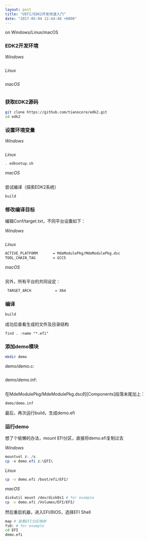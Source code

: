 ```yaml
---
layout: post
title: "UEFI/EDK2开发快速入门"
date: "2017-05-04 12:44:48 +0800"
---
```


on Windows/Linux/macOS

### EDK2开发环境

_Windows_
```powershell
```

_Linux_
```bash
```

_macOS_
```bash
```

### 获取EDK2源码
```bash
git clone https://github.com/tianocore/edk2.git
cd edk2
```

### 设置环境变量

_Windows_
```powershell
```

_Linux_
```bash
. edksetup.sh
```

_macOS_
```bash
```

尝试编译（探索EDK2系统）
```bash
build
```

### 修改编译目标
编辑Conf/target.txt，不同平台设置如下：

_Windows_
```powershell
```

_Linux_
```bash
ACTIVE_PLATFORM       = MdeModulePkg/MdeModulePkg.dsc
TOOL_CHAIN_TAG        = GCC5
```

_macOS_
```bash
```

另外，所有平台的共同设定：
```bash
 TARGET_ARCH           = X64
 ```

### 编译
```bash
build
```
成功后查看生成的文件及目录结构
```
find . -name "*.efi"
```

### 添加demo模块
```bash
mkdir demo
```

demo/demo.c:
```c

```

demo/demo.inf:
```inf

```

在MdeModulePkg/MdeModulePkg.dsc的\[Components\]段落末尾加上：
```
demo/demo.inf
```

最后，再次运行build，生成demo.efi

### 运行demo
想了个偷懒的办法，mount EFI分区，直接将demo.efi复制过去

_Windows_
```powershell
mountvol z: /s
cp -v demo.efi z:\EFI\
```

_Linux_
```bash
cp -v demo.efi /boot/efi/EFI/
```

_macOS_
```bash
diskutil mount /dev/disk0s1 # for example
cp -v demo.efi /Volumes/EFI/EFI/
```

然后重启机器，进入EFI/BIOS，选择EFI Shell
```bash
map # 查看EFI分区映射
fs0: # for example
cd EFI
demo.efi
```
